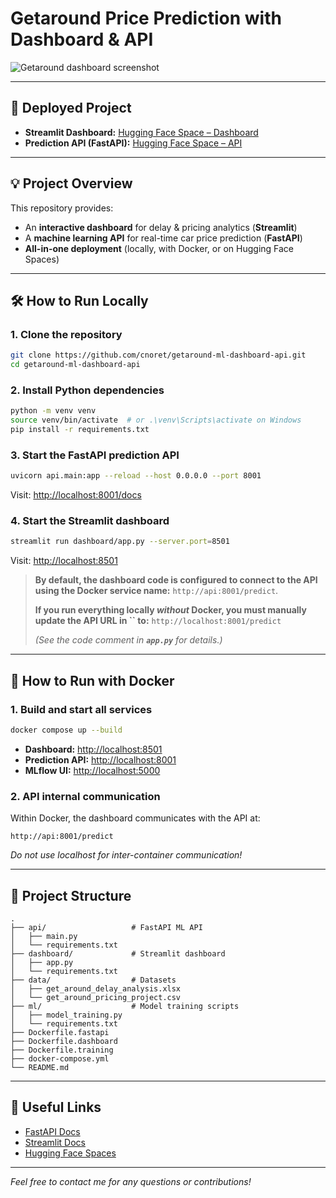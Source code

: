 # Getaround Price Prediction with Dashboard & API
![Getaround dashboard screenshot](https://placehold.co/900x180?text=Getaround+Dashboard+Demo)

---

## 🚀 Deployed Project

- **Streamlit Dashboard:** [Hugging Face Space – Dashboard](https://cnoret-getaround-dashboard.hf.space/)
- **Prediction API (FastAPI):** [Hugging Face Space – API](https://cnoret-getaround-API.hf.space/)


---

## 💡 Project Overview

This repository provides:
- An **interactive dashboard** for delay & pricing analytics (**Streamlit**)
- A **machine learning API** for real-time car price prediction (**FastAPI**)
- **All-in-one deployment** (locally, with Docker, or on Hugging Face Spaces)

---

## 🛠️ How to Run Locally

### 1. Clone the repository
```bash
git clone https://github.com/cnoret/getaround-ml-dashboard-api.git
cd getaround-ml-dashboard-api
```

### 2. Install Python dependencies
```bash
python -m venv venv
source venv/bin/activate  # or .\venv\Scripts\activate on Windows
pip install -r requirements.txt
```

### 3. Start the FastAPI prediction API
```bash
uvicorn api.main:app --reload --host 0.0.0.0 --port 8001
```
Visit: [http://localhost:8001/docs](http://localhost:8001/docs)

### 4. Start the Streamlit dashboard
```bash
streamlit run dashboard/app.py --server.port=8501
```
Visit: [http://localhost:8501](http://localhost:8501)

> **By default, the dashboard code is configured to connect to the API using the Docker service name:** `http://api:8001/predict`.
>
> **If you run everything locally *****without***** Docker, you must manually update the API URL in **``** to:** `http://localhost:8001/predict`
>
> *(See the code comment in **`app.py`** for details.)*

---

## 🐳 How to Run with Docker

### 1. Build and start all services
```bash
docker compose up --build
```
- **Dashboard:** [http://localhost:8501](http://localhost:8501)
- **Prediction API:** [http://localhost:8001](http://localhost:8001)
- **MLflow UI:** [http://localhost:5000](http://localhost:5000)

### 2. API internal communication
Within Docker, the dashboard communicates with the API at:
```
http://api:8001/predict
```
*Do not use localhost for inter-container communication!*

---

## 📂 Project Structure

```text
.
├── api/                   # FastAPI ML API
│   ├── main.py
│   └── requirements.txt
├── dashboard/             # Streamlit dashboard
│   ├── app.py
│   └── requirements.txt
├── data/                  # Datasets
│   ├── get_around_delay_analysis.xlsx
│   └── get_around_pricing_project.csv
├── ml/                    # Model training scripts
│   ├── model_training.py
│   └── requirements.txt
├── Dockerfile.fastapi
├── Dockerfile.dashboard
├── Dockerfile.training
├── docker-compose.yml
└── README.md
```

---

## 📎 Useful Links

- [FastAPI Docs](https://fastapi.tiangolo.com/)
- [Streamlit Docs](https://docs.streamlit.io/)
- [Hugging Face Spaces](https://huggingface.co/spaces)

---

*Feel free to contact me for any questions or contributions!*

